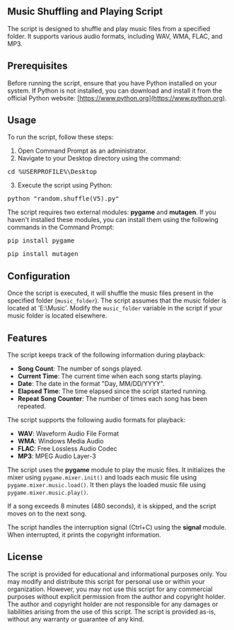 ## Music Shuffling and Playing Script

The script is designed to shuffle and play music files from a specified folder. It supports various audio formats, including WAV, WMA, FLAC, and MP3.

## Prerequisites

Before running the script, ensure that you have Python installed on your system. If Python is not installed, you can download and install it from the official Python website: [https://www.python.org](https://www.python.org).

## Usage

To run the script, follow these steps:

1. Open Command Prompt as an administrator.
2. Navigate to your Desktop directory using the command:

<pre>cd %USERPROFILE%\Desktop</pre>

3. Execute the script using Python:

<pre>python "random.shuffle(V5).py"</pre>

The script requires two external modules: **pygame** and **mutagen**. If you haven't installed these modules, you can install them using the following commands in the Command Prompt:

<pre>pip install pygame</pre>
<pre>pip install mutagen</pre>


## Configuration

Once the script is executed, it will shuffle the music files present in the specified folder (`music_folder`). The script assumes that the music folder is located at 'E:\Music'. Modify the `music_folder` variable in the script if your music folder is located elsewhere.

## Features

The script keeps track of the following information during playback:

- **Song Count**: The number of songs played.
- **Current Time**: The current time when each song starts playing.
- **Date**: The date in the format "Day, MM/DD/YYYY".
- **Elapsed Time**: The time elapsed since the script started running.
- **Repeat Song Counter**: The number of times each song has been repeated.

The script supports the following audio formats for playback:

- **WAV**: Waveform Audio File Format
- **WMA**: Windows Media Audio
- **FLAC**: Free Lossless Audio Codec
- **MP3**: MPEG Audio Layer-3

The script uses the **pygame** module to play the music files. It initializes the mixer using `pygame.mixer.init()` and loads each music file using `pygame.mixer.music.load()`. It then plays the loaded music file using `pygame.mixer.music.play()`.

If a song exceeds 8 minutes (480 seconds), it is skipped, and the script moves on to the next song.

The script handles the interruption signal (Ctrl+C) using the **signal** module. When interrupted, it prints the copyright information.


## License

The script is provided for educational and informational purposes only. You may modify and distribute this script for personal use or within your organization. However, you may not use this script for any commercial purposes without explicit permission from the author and copyright holder. The author and copyright holder are not responsible for any damages or liabilities arising from the use of this script. The script is provided as-is, without any warranty or guarantee of any kind.
